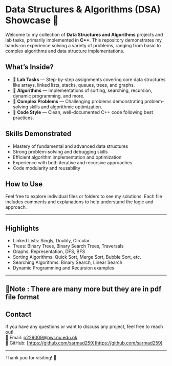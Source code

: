 # Data Structures & Algorithms (DSA) Showcase 🧩

Welcome to my collection of **Data Structures and Algorithms** projects and lab tasks, primarily implemented in **C++**. This repository demonstrates my hands-on experience solving a variety of problems, ranging from basic to complex algorithms and data structure implementations.

## What’s Inside?

- 📂 **Lab Tasks** — Step-by-step assignments covering core data structures like arrays, linked lists, stacks, queues, trees, and graphs.  
- 🧰 **Algorithms** — Implementations of sorting, searching, recursion, dynamic programming, and more.  
- 🚀 **Complex Problems** — Challenging problems demonstrating problem-solving skills and algorithmic optimization.  
- 📝 **Code Style** — Clean, well-documented C++ code following best practices.  

## Skills Demonstrated

- Mastery of fundamental and advanced data structures  
- Strong problem-solving and debugging skills  
- Efficient algorithm implementation and optimization  
- Experience with both iterative and recursive approaches  
- Code modularity and reusability  

## How to Use

Feel free to explore individual files or folders to see my solutions. Each file includes comments and explanations to help understand the logic and approach.

---

## Highlights

- Linked Lists: Singly, Doubly, Circular  
- Trees: Binary Trees, Binary Search Trees, Traversals  
- Graphs: Representation, DFS, BFS  
- Sorting Algorithms: Quick Sort, Merge Sort, Bubble Sort, etc.  
- Searching Algorithms: Binary Search, Linear Search  
- Dynamic Programming and Recursion examples  
---
## 👀Note : There are many more but they are in pdf file format

## Contact

If you have any questions or want to discuss any project, feel free to reach out!  
📧 Email: [p229009@pwr.nu.edu.pk](mailto:p229009@pwr.nu.edu.pk)  
🔗 GitHub: [https://github.com/sarmad259](https://github.com/sarmad259)

---

Thank you for visiting! 🚀  
